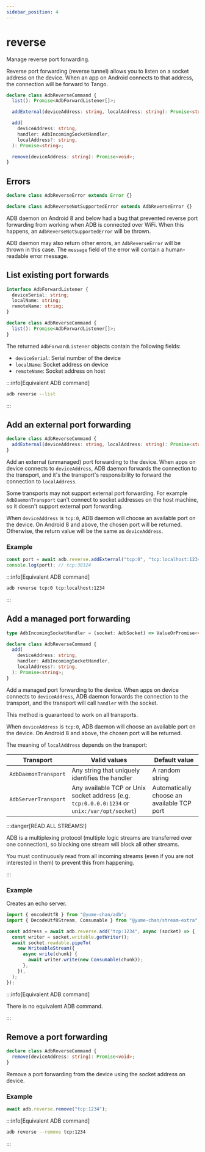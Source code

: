 ```yaml
---
sidebar_position: 4
---
```


# reverse

Manage reverse port forwarding.

Reverse port forwarding (reverse tunnel) allows you to listen on a socket address on the device. When an app on Android connects to that address, the connection will be forward to Tango.

```ts
declare class AdbReverseCommand {
  list(): Promise<AdbForwardListener[]>;

  addExternal(deviceAddress: string, localAddress: string): Promise<string>;

  add(
    deviceAddress: string,
    handler: AdbIncomingSocketHandler,
    localAddress?: string,
  ): Promise<string>;

  remove(deviceAddress: string): Promise<void>;
}
```

## Errors

```ts
declare class AdbReverseError extends Error {}

declare class AdbReverseNotSupportedError extends AdbReverseError {}
```

ADB daemon on Android 8 and below had a bug that prevented reverse port forwarding from working when ADB is connected over WiFi. When this happens, an `AdbReverseNotSupportedError` will be thrown.

ADB daemon may also return other errors, an `AdbReverseError` will be thrown in this case. The `message` field of the error will contain a human-readable error message.

## List existing port forwards

```ts
interface AdbForwardListener {
  deviceSerial: string;
  localName: string;
  remoteName: string;
}

declare class AdbReverseCommand {
  list(): Promise<AdbForwardListener[]>;
}
```

The returned `AdbForwardListener` objects contain the following fields:

- `deviceSerial`: Serial number of the device
- `localName`: Socket address on device
- `remoteName`: Socket address on host

:::info[Equivalent ADB command]

```sh
adb reverse --list
```

:::

## Add an external port forwarding

```ts
declare class AdbReverseCommand {
  addExternal(deviceAddress: string, localAddress: string): Promise<string>;
}
```

Add an external (unmanaged) port forwarding to the device. When apps on device connects to `deviceAddress`, ADB daemon forwards the connection to the transport, and it's the transport's responsibility to forward the connection to `localAddress`.

Some transports may not support external port forwarding. For example `AdbDaemonTransport` can't connect to socket addresses on the host machine, so it doesn't support external port forwarding.

When `deviceAddress` is `tcp:0`, ADB daemon will choose an available port on the device. On Android 8 and above, the chosen port will be returned. Otherwise, the return value will be the same as `deviceAddress`.

### Example

```ts transpile
const port = await adb.reverse.addExternal("tcp:0", "tcp:localhost:1234");
console.log(port); // tcp:38324
```

:::info[Equivalent ADB command]

```sh
adb reverse tcp:0 tcp:localhost:1234
```

:::

## Add a managed port forwarding

```ts
type AdbIncomingSocketHandler = (socket: AdbSocket) => ValueOrPromise<void>;

declare class AdbReverseCommand {
  add(
    deviceAddress: string,
    handler: AdbIncomingSocketHandler,
    localAddress?: string,
  ): Promise<string>;
}
```

Add a managed port forwarding to the device. When apps on device connects to `deviceAddress`, ADB daemon forwards the connection to the transport, and the transport will call `handler` with the socket.

This method is guaranteed to work on all transports.

When `deviceAddress` is `tcp:0`, ADB daemon will choose an available port on the device. On Android 8 and above, the chosen port will be returned.

The meaning of `localAddress` depends on the transport:

| Transport            | Valid values                                                                                 | Default value                              |
| -------------------- | -------------------------------------------------------------------------------------------- | ------------------------------------------ |
| `AdbDaemonTransport` | Any string that uniquely identifies the handler                                              | A random string                            |
| `AdbServerTransport` | Any available TCP or Unix socket address (e.g. `tcp:0.0.0.0:1234` or `unix:/var/opt/socket`) | Automatically choose an available TCP port |

:::danger[READ ALL STREAMS!]

ADB is a multiplexing protocol (multiple logic streams are transferred over one connection), so blocking one stream will block all other streams.

You must continuously read from all incoming streams (even if you are not interested in them) to prevent this from happening.

:::

### Example

Creates an echo server.

```ts transpile
import { encodeUtf8 } from "@yume-chan/adb";
import { DecodeUtf8Stream, Consumable } from "@yume-chan/stream-extra";

const address = await adb.reverse.add("tcp:1234", async (socket) => {
  const writer = socket.writable.getWriter();
  await socket.readable.pipeTo(
    new WriteableStream({
      async write(chunk) {
        await writer.write(new Consumable(chunk));
      },
    }),
  );
});
```

:::info[Equivalent ADB command]

There is no equivalent ADB command.

:::

## Remove a port forwarding

```ts
declare class AdbReverseCommand {
  remove(deviceAddress: string): Promise<void>;
}
```

Remove a port forwarding from the device using the socket address on device.

### Example

```ts transpile
await adb.reverse.remove("tcp:1234");
```

:::info[Equivalent ADB command]

```sh
adb reverse --remove tcp:1234
```

:::
